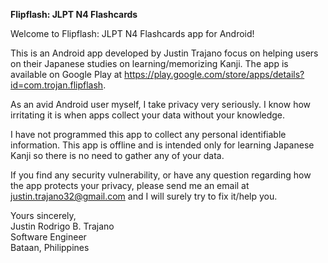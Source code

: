 **Flipflash: JLPT N4 Flashcards**

Welcome to Flipflash: JLPT N4 Flashcards app for Android!

This is an Android app developed by Justin Trajano focus on helping users on their Japanese studies on learning/memorizing Kanji. The app is available on Google Play at https://play.google.com/store/apps/details?id=com.trojan.flipflash.

As an avid Android user myself, I take privacy very seriously. I know how irritating it is when apps collect your data without your knowledge.

I have not programmed this app to collect any personal identifiable information. This app is offline and is intended only for learning Japanese Kanji so there is no need to gather any of your data.

If you find any security vulnerability, or have any question regarding how the app protects your privacy, please send me an email at justin.trajano32@gmail.com and I will surely try to fix it/help you.

Yours sincerely, <br />
Justin Rodrigo B. Trajano <br />
Software Engineer <br />
Bataan, Philippines
